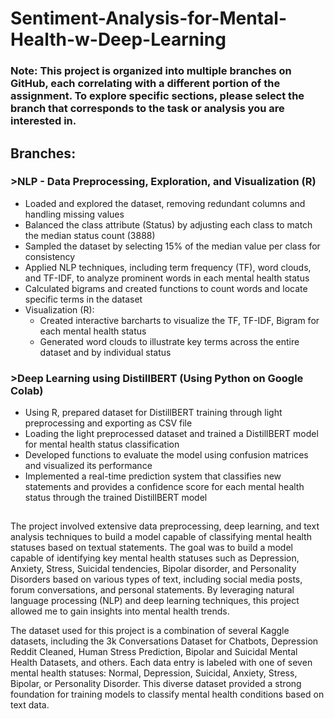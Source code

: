 
# Sentiment-Analysis-for-Mental-Health-w-Deep-Learning

### Note: This project is organized into multiple branches on GitHub, each correlating with a different portion of the assignment. To explore specific sections, please select the branch that corresponds to the task or analysis you are interested in. 
## Branches: 
### >NLP - Data Preprocessing, Exploration, and Visualization (R) ###
- Loaded and explored the dataset, removing redundant columns and handling missing values
- Balanced the class attribute (Status) by adjusting each class to match the median status count (3888)
- Sampled the dataset by selecting 15% of the median value per class for consistency
- Applied NLP techniques, including term frequency (TF), word clouds, and TF-IDF, to analyze prominent words in each mental health status
- Calculated bigrams and created functions to count words and locate specific terms in the dataset
- Visualization (R):
  - Created interactive barcharts to visualize the TF, TF-IDF, Bigram for each mental health status
  - Generated word clouds to illustrate key terms across the entire dataset and by individual status

### >Deep Learning using DistillBERT (Using Python on Google Colab) ###
- Using R, prepared dataset for DistillBERT training through light preprocessing and exporting as CSV file
- Loading the light preprocessed dataset and trained a DistillBERT model for mental health status classification
- Developed functions to evaluate the model using confusion matrices and visualized its performance
- Implemented a real-time prediction system that classifies new statements and provides a confidence score for each mental health status through the trained DistillBERT model
## 
The project involved extensive data preprocessing, deep learning, and text analysis techniques to build a model capable of classifying mental health statuses based on textual statements. The goal was to build a model capable of identifying key mental health statuses such as Depression, Anxiety, Stress, Suicidal tendencies, Bipolar disorder, and Personality Disorders based on various types of text, including social media posts, forum conversations, and personal statements. By leveraging natural language processing (NLP) and deep learning techniques, this project allowed me to gain insights into mental health trends.

The dataset used for this project is a combination of several Kaggle datasets, including the 3k Conversations Dataset for Chatbots, Depression Reddit Cleaned, Human Stress Prediction, Bipolar and Suicidal Mental Health Datasets, and others. Each data entry is labeled with one of seven mental health statuses: Normal, Depression, Suicidal, Anxiety, Stress, Bipolar, or Personality Disorder. This diverse dataset provided a strong foundation for training models to classify mental health conditions based on text data.
